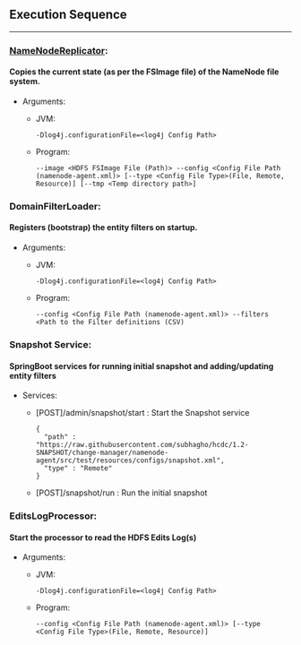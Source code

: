 ## Execution Sequence
***

### [NameNodeReplicator](namenode-agent/src/main/java/ai/sapper/hcdc/agents/main/NameNodeReplicator.java):
#### Copies the current state (as per the FSImage file) of the NameNode file system.
- Arguments:
  - JVM: 
  
    `-Dlog4j.configurationFile=<log4j Config Path>`
  - Program: 
  
    `--image <HDFS FSImage File (Path)> --config <Config File Path (namenode-agent.xml)> [--type <Config File Type>(File, Remote, Resource)] [--tmp <Temp directory path>]`

### DomainFilterLoader:
#### Registers (bootstrap) the entity filters on startup.
- Arguments:
  - JVM: 
  
    `-Dlog4j.configurationFile=<log4j Config Path>`
  - Program: 
  
    `--config <Config File Path (namenode-agent.xml)> --filters <Path to the Filter definitions (CSV)`

### Snapshot Service:
#### SpringBoot services for running initial snapshot and adding/updating entity filters
- Services:
  - [POST]/admin/snapshot/start :  Start the Snapshot service
  
        {
          "path" : "https://raw.githubusercontent.com/subhagho/hcdc/1.2-SNAPSHOT/change-manager/namenode-agent/src/test/resources/configs/snapshot.xml",
          "type" : "Remote"
        }
  - [POST]/snapshot/run : Run the initial snapshot

### EditsLogProcessor:
#### Start the processor to read the HDFS Edits Log(s)
- Arguments:
    - JVM: 

      `-Dlog4j.configurationFile=<log4j Config Path>`
    - Program: 

      `--config <Config File Path (namenode-agent.xml)> [--type <Config File Type>(File, Remote, Resource)]`




